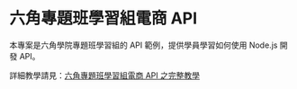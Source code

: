 # 六角專題班學習組電商 API

本專案是六角學院專題班學習組的 API 範例，提供學員學習如何使用 Node.js 開發 API。

詳細教學請見：[六角專題班學習組電商 API 之完整教學](https://israynotarray.com/nodejs/20250313/3008873732/)
